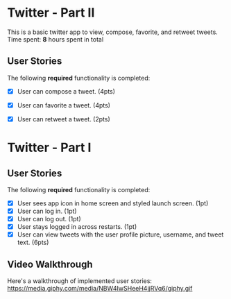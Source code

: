 # Twitter - Part II
This is a basic twitter app to view, compose, favorite, and retweet tweets.
Time spent: **8** hours spent in total

## User Stories
The following **required** functionality is completed:
- [x] User can compose a tweet. (4pts)
- [x] User can favorite a tweet. (4pts)
- [x] User can retweet a tweet. (2pts)


# Twitter - Part I
## User Stories
The following **required** functionality is completed:
- [x] User sees app icon in home screen and styled launch screen. (1pt)
- [x] User can log in. (1pt)
- [x] User can log out. (1pt)
- [x] User stays logged in across restarts. (1pt)
- [x] User can view tweets with the user profile picture, username, and tweet text. (6pts)

## Video Walkthrough

Here's a walkthrough of implemented user stories:
https://media.giphy.com/media/NBW4IwSHeeH4jjRVq6/giphy.gif
